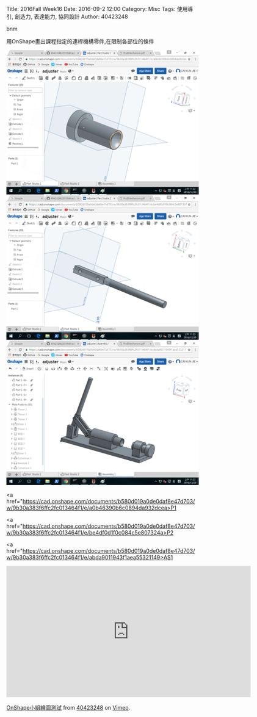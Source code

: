 Title: 2016Fall Week16
Date: 2016-09-2 12:00
Category: Misc
Tags: 使用導引, 創造力, 表達能力, 協同設計
Author: 40423248

bnm

用OnShape畫出課程指定的連桿機構零件,在限制各部位的條件

<img src="./../data/P1.png" width= "800" />

<img src="./../data/P2.png" width= "800" />

<img src="./../data/AS1.png" width= "800" />

<a href="https://cad.onshape.com/documents/b580d019a0de0daf8e47d703/w/9b30a383f6ffc2fc013464f1/e/a0b46390b6c0894da932dcea>P1</a>


<a href="https://cad.onshape.com/documents/b580d019a0de0daf8e47d703/w/9b30a383f6ffc2fc013464f1/e/be4df0d1f0c084c5e807324a>P2</a>

<a href="https://cad.onshape.com/documents/b580d019a0de0daf8e47d703/w/9b30a383f6ffc2fc013464f1/e/abda9011943f1aea55321149>AS1</a>

<iframe src="https://player.vimeo.com/video/199125162" width="640" height="344" frameborder="0" webkitallowfullscreen mozallowfullscreen allowfullscreen></iframe>
<p><a href="https://vimeo.com/199125162">OnShape小組繪圖測試</a> from <a href="https://vimeo.com/user46447136">40423248</a> on <a href="https://vimeo.com">Vimeo</a>.</p>